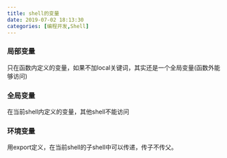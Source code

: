 ```yaml
---
title: shell的变量
date: 2019-07-02 18:13:30
categories: [编程开发,Shell]
---
```


### 局部变量

只在函数内定义的变量，如果不加local关键词，其实还是一个全局变量(函数外能够访问)

 

### 全局变量

在当前shell内定义的变量，其他shell不能访问

 

### 环境变量

用export定义，在当前shell的子shell中可以传递，传子不传父。


